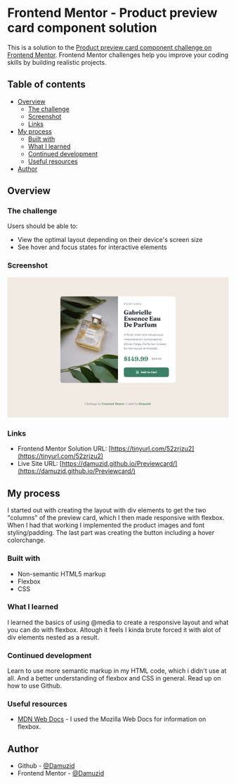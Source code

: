 # Frontend Mentor - Product preview card component solution

This is a solution to the [Product preview card component challenge on Frontend Mentor](https://www.frontendmentor.io/challenges/product-preview-card-component-GO7UmttRfa). Frontend Mentor challenges help you improve your coding skills by building realistic projects. 

## Table of contents

- [Overview](#overview)
  - [The challenge](#the-challenge)
  - [Screenshot](#screenshot)
  - [Links](#links)
- [My process](#my-process)
  - [Built with](#built-with)
  - [What I learned](#what-i-learned)
  - [Continued development](#continued-development)
  - [Useful resources](#useful-resources)
- [Author](#author)

## Overview

### The challenge

Users should be able to:

- View the optimal layout depending on their device's screen size
- See hover and focus states for interactive elements

### Screenshot

![](screenshot_preview_card_damuzid.png)

### Links

- Frontend Mentor Solution URL: [https://tinyurl.com/52zrjzu2](https://tinyurl.com/52zrjzu2)
- Live Site URL: [https://damuzid.github.io/Previewcard/](https://damuzid.github.io/Previewcard/)

## My process

I started out with creating the layout with div elements to get the two "columns" of the preview card, which I then made responsive with flexbox. When I had that working I implemented the product images and font styling/padding. The last part was creating the button including a hover colorchange.

### Built with

- Non-semantic HTML5 markup
- Flexbox
- CSS

### What I learned

I learned the basics of using @media to create a responsive layout and what you can do with flexbox. Altough it feels I kinda brute forced it with alot of div elements nested as a result.

### Continued development

Learn to use more semantic markup in my HTML code, which i didn't use at all. And a better understanding of flexbox and CSS in general. Read up on how to use Github.

### Useful resources

- [MDN Web Docs](https://developer.mozilla.org/en-US/) - I used the Mozilla Web Docs for information on flexbox.

## Author

- Github - [@Damuzid](https://github.com/Damuzid)
- Frontend Mentor - [@Damuzid](https://www.frontendmentor.io/profile/Damuzid)
